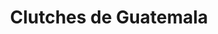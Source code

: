 ---
title: "Clutches de Guatemala"
url: /escuintla/clutches-de-guatemala/
shop: piezas de automóviles
---